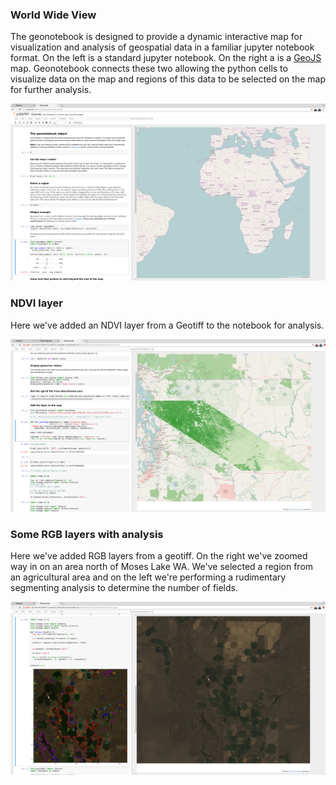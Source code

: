 ### World Wide View
The geonotebook is designed to provide a dynamic interactive map for visualization and analysis of geospatial data in a familiar jupyter notebook format. On the left is a standard jupyter notebook. On the right a is a [GeoJS](http://opengeoscience.github.io/geojs/examples/index.html) map. Geonotebook connects these two allowing the python cells to visualize data on the map and regions of this data to be selected on the map for further analysis. 

![geonotebook](geonotebook.png)

### NDVI layer 
Here we've added an NDVI layer from a Geotiff to the notebook for analysis.


![ndvi](ndvi.png)


### Some RGB layers with analysis
Here we've added RGB layers from a geotiff. On the right we've zoomed way in on an area north of Moses Lake WA. We've selected a region from an agricultural area and on the left we're performing a rudimentary segmenting analysis to determine the number of fields.


![contour](contour.png)
